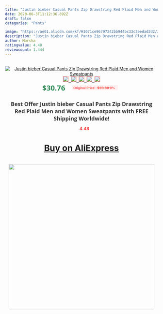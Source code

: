 ```yaml
---
title: "Justin bieber Casual Pants Zip Drawstring Red Plaid Men and Women Sweatpants"
date: 2020-06-3T11:12:36.892Z
draft: false
categories: "Pants"

image: "https://ae01.alicdn.com/kf/H1071ce96797242bb944bc33c3eedad2d2/Justin-bieber-Casual-Pants-Zip-Drawstring-Red-Plaid-Men-and-Women-Sweatpants.jpg"
description: "Justin bieber Casual Pants Zip Drawstring Red Plaid Men and Women Sweatpants"
author: Marsha
ratingvalue: 4.48
reviewcount: 1.444
---
```

<br>
<div style="text-align: center;">
<a href="https://s.click.aliexpress.com/e/_9AfhxR" target="_blank" rel="nofollow noopener noreferrer"><img alt="Justin bieber Casual Pants Zip Drawstring Red Plaid Men and Women Sweatpants" class="magnifier-image" src="https://ae01.alicdn.com/kf/H1071ce96797242bb944bc33c3eedad2d2/Justin-bieber-Casual-Pants-Zip-Drawstring-Red-Plaid-Men-and-Women-Sweatpants.jpg_640x640.jpg">
<br>
<img style="border:1px solid salmon" src="https://ae01.alicdn.com/kf/H1071ce96797242bb944bc33c3eedad2d2/Justin-bieber-Casual-Pants-Zip-Drawstring-Red-Plaid-Men-and-Women-Sweatpants.jpg_120x120.jpg">&nbsp;&nbsp;<img style="border:1px solid salmon" src="https://ae01.alicdn.com/kf/Hba3b3e6f984844d0875487452f730d099/Justin-bieber-Casual-Pants-Zip-Drawstring-Red-Plaid-Men-and-Women-Sweatpants.jpg_120x120.jpg">&nbsp;&nbsp;<img style="border:1px solid salmon" src="https://ae01.alicdn.com/kf/He4d575639ece4e2fa77417da3c0a230eO/Justin-bieber-Casual-Pants-Zip-Drawstring-Red-Plaid-Men-and-Women-Sweatpants.jpg_120x120.jpg">&nbsp;&nbsp;<img style="border:1px solid salmon" src="https://ae01.alicdn.com/kf/Ha6e5e12b2fdf4cb88fe5181b79a3b312C/Justin-bieber-Casual-Pants-Zip-Drawstring-Red-Plaid-Men-and-Women-Sweatpants.jpg_120x120.jpg">&nbsp;&nbsp;<img style="border:1px solid salmon" src="https://ae01.alicdn.com/kf/H1938bbf57af1465aa3a6fa50c9371aa2L/Justin-bieber-Casual-Pants-Zip-Drawstring-Red-Plaid-Men-and-Women-Sweatpants.jpg_120x120.jpg"></a></div><br0>
<div style="text-align: center;"><span style="background-color: white; border: 0px; box-sizing: border-box; color: seagreen; display: inline-block; font-family: &quot;open sans&quot; , &quot;arial&quot; , &quot;helvetica&quot; , sans-serif , &quot;heiti&quot;; font-size: 24px; font-stretch: inherit; font-weight: 700; line-height: inherit; margin: 0px 10px 0px 0px; padding: 0px; vertical-align: middle;">$30.76 </span>
<span style="background: rgb(255 , 241 , 241); border-radius: 3px; border: 0px; box-sizing: border-box; color: #ff4747; display: inline-block; font-family: inherit; font-size: 12px; font-stretch: inherit; font-style: inherit; font-variant: inherit; font-weight: 600; line-height: inherit; margin: 0px; padding: 2px 5px; transform: scale(0.9); vertical-align: middle;">Original Price : <b style="text-decoration: line-through;">$33.80 </b> 9%&nbsp;&nbsp;</span></div>
<h1 style="color: #333333; display: inline-block; font-family: &quot;open sans&quot; , &quot;arial&quot; , &quot;helvetica&quot; , sans-serif , &quot;heiti&quot;; font-size: 18px; font-stretch: inherit; font-weight: 700; text-align: center;">Best Offer Justin bieber Casual Pants Zip Drawstring Red Plaid Men and Women Sweatpants with FREE Shipping Worldwide!</h1>
<div style="color: #ff4747; text-align: center;">
<img src="https://4.bp.blogspot.com/-M0ZcTcb-5uY/XleCXlxnR4I/AAAAAAAAAEc/OrjgMkXV1oMQFaCRZj5HQwOCBcu3w1FegCPcBGAYYCw/s1600/star.png" style="height: 15px;">&nbsp;<b>4.48</b></div>
<div class="button_cont" align="center"><a class="buynow_a" href="https://s.click.aliexpress.com/e/_9AfhxR" target="_blank" rel="nofollow noopener noreferrer"><H1>Buy on AliExpress</H1></a></div><br>
<div class="separator" style="clear: both; text-align: center;">
<img src="https://lh3.googleusercontent.com/-pTy5HemUv9M/XlePHvY0dAI/AAAAAAAAAE4/0nX5iRUoIWY8eMW9Dpxeirr157OZliDIgCLcBGAsYHQ/s1600/badge.gif" width="480">
</div>
